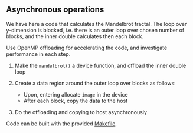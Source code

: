 ## Asynchronous operations

We have here a code that calculates the Mandelbrot fractal. The
loop over y-dimension is blocked, i.e. there is an outer loop over
chosen number of blocks, and the inner double calculates then each block.

Use OpenMP offloading for accelerating the code, and investigate performance in
each step.

1. Make the `mandelbrot()` a device function, and offload the inner double loop

2. Create a data region around the outer loop over blocks as follows:
     - Upon, entering allocate `image` in the device
     - After each block, copy the data to the host
3. Do the offloading and copying to host asynchronously

Code can be built with the provided [Makefile](makefile). 
